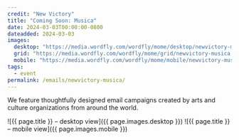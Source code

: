 ```yaml
---
credit: "New Victory"
title: "Coming Soon: Musica"
date: 2024-03-03T00:00:00-0800
dateadded: 2024-03-03
images:
  desktop: "https://media.wordfly.com/wordfly/mome/desktop/newvictory-musica.jpg"
  grid: "https://media.wordfly.com/wordfly/mome/grid/newvictory-musica.jpg"
  mobile: "https://media.wordfly.com/wordfly/mome/mobile/newvictory-musica.jpg"
tags:
  - event
permalink: /emails/newvictory-musica/
---
```

We feature thoughtfully designed email campaigns created by arts and culture organizations from around the world.

![{{ page.title }} – desktop view]({{ page.images.desktop }})
![{{ page.title }} – mobile view]({{ page.images.mobile }})
